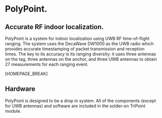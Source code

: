 PolyPoint.
=========
Accurate RF indoor localization.
-------------------

PolyPoint is a system for indoor localization using UWB RF time-of-flight
ranging. The system uses the DecaWave DW1000 as the UWB radio which provides
accurate timestamping of packet transmission and reception times. The key to
its accuracy is its ranging diversity: it uses three antennas on the tag,
three antennas on the anchor, and three UWB antennas to obtain 27 measurements
for each ranging event.




[HOMEPAGE_BREAK]

Hardware
--------

PolyPoint is designed to be a drop in system. All of the components (except
for UWB antennas) and software are included in the solder-on TriPoint module.


